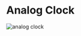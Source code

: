 # Analog Clock

![analog clock](https://github.com/dipayanmaji/analog-clock/assets/121128467/1be6ff6b-1136-457d-afb1-989f75d05c7a)
